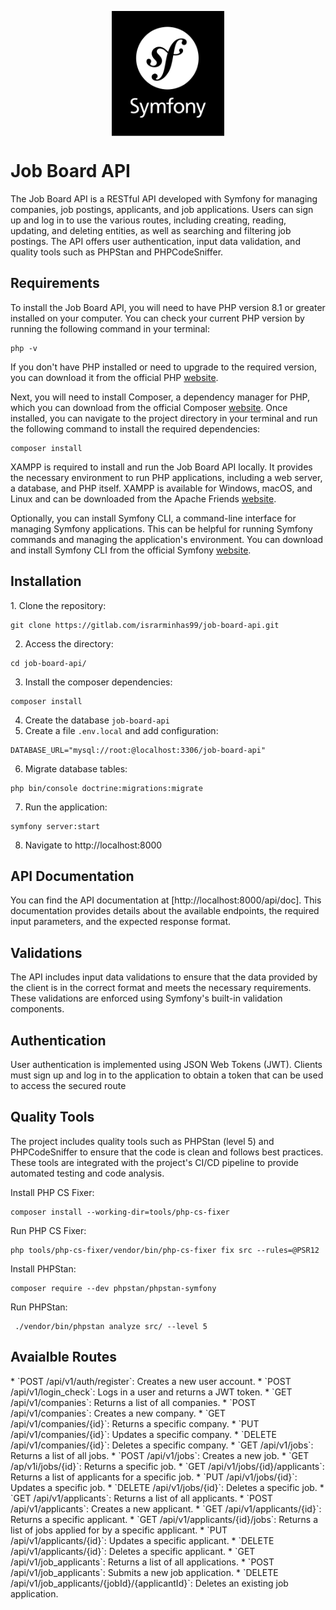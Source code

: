<p align="center">
  <img align="center" height="200" src="public/symfony.svg">
</p>
<h1>Job Board API</h1>
The Job Board API is a RESTful API developed with Symfony for managing companies, job postings, applicants, and job applications. Users can sign up and log in to use the various routes, including creating, reading, updating, and deleting entities, as well as searching and filtering job postings. The API offers user authentication, input data validation, and quality tools such as PHPStan and PHPCodeSniffer.

<h2>Requirements</h2>
To install the Job Board API, you will need to have PHP version 8.1 or greater installed on your computer. You can check your current PHP version by running the following command in your terminal:

```shell
php -v
```

If you don't have PHP installed or need to upgrade to the required version, you can download it from the official PHP <a href="https://www.php.net/downloads.php">website</a>.

Next, you will need to install Composer, a dependency manager for PHP, which you can download from the official Composer <a href="https://getcomposer.org/download/">website</a>. Once installed, you can navigate to the project directory in your terminal and run the following command to install the required dependencies:
```shell
composer install
```

XAMPP is required to install and run the Job Board API locally. It provides the necessary environment to run PHP applications, including a web server, a database, and PHP itself. XAMPP is available for Windows, macOS, and Linux and can be downloaded from the Apache Friends <a href="https://www.apachefriends.org/">website</a>.

Optionally, you can install Symfony CLI, a command-line interface for managing Symfony applications. This can be helpful for running Symfony commands and managing the application's environment. You can download and install Symfony CLI from the official Symfony <a href="https://symfony.com/download">website</a>.

<h2>Installation</h2>
1. Clone the repository:

```shell
git clone https://gitlab.com/israrminhas99/job-board-api.git
```

2. Access the directory:

```shell
cd job-board-api/
```

3. Install the composer dependencies:

```shell
composer install
```

4. Create the database `job-board-api` 
5. Create a file `.env.local` and add configuration:

```dotenv
DATABASE_URL="mysql://root:@localhost:3306/job-board-api"
```

6. Migrate database tables:

```
php bin/console doctrine:migrations:migrate
```

7. Run the application:

```shell
symfony server:start
```

8. Navigate to http://localhost:8000

<h2>API Documentation</h2>
You can find the API documentation at [http://localhost:8000/api/doc]. This documentation provides details about the available endpoints, the required input parameters, and the expected response format.
<h2>Validations</h2>
The API includes input data validations to ensure that the data provided by the client is in the correct format and meets the necessary requirements. These validations are enforced using Symfony's built-in validation components.

<h2>Authentication</h2>
User authentication is implemented using JSON Web Tokens (JWT). Clients must sign up and log in to the application to obtain a token that can be used to access the secured route

<h2>Quality Tools</h2>

The project includes quality tools such as PHPStan (level 5) and PHPCodeSniffer to ensure that the code is clean and follows best practices. These tools are integrated with the project's CI/CD pipeline to provide automated testing and code analysis.

Install PHP CS Fixer:

```shell
composer install --working-dir=tools/php-cs-fixer
```

Run PHP CS Fixer:

```shell
php tools/php-cs-fixer/vendor/bin/php-cs-fixer fix src --rules=@PSR12
```

Install PHPStan:

```shell
composer require --dev phpstan/phpstan-symfony
```

Run PHPStan:

```shell
 ./vendor/bin/phpstan analyze src/ --level 5
```

<h2>Avaialble Routes</h2>
* `POST /api/v1/auth/register`: Creates a new user account.
* `POST /api/v1/login_check`: Logs in a user and returns a JWT token.
* `GET /api/v1/companies`: Returns a list of all companies.
* `POST /api/v1/companies`: Creates a new company.
* `GET /api/v1/companies/{id}`: Returns a specific company.
* `PUT /api/v1/companies/{id}`: Updates a specific company.
* `DELETE /api/v1/companies/{id}`: Deletes a specific company.
* `GET /api/v1/jobs`: Returns a list of all jobs.
* `POST /api/v1/jobs`: Creates a new job.
* `GET /ap/v1i/jobs/{id}`: Returns a specific job.
* `GET /api/v1/jobs/{id}/applicants`: Returns a list of applicants for a specific job.
* `PUT /api/v1/jobs/{id}`: Updates a specific job.
* `DELETE /api/v1/jobs/{id}`: Deletes a specific job.
* `GET /api/v1/applicants`: Returns a list of all applicants.
* `POST /api/v1/applicants`: Creates a new applicant.
* `GET /api/v1/applicants/{id}`: Returns a specific applicant.
* `GET /api/v1/applicants/{id}/jobs`: Returns a list of jobs applied for by a specific applicant.
* `PUT /api/v1/applicants/{id}`: Updates a specific applicant.
* `DELETE /api/v1/applicants/{id}`: Deletes a specific applicant.
* `GET /api/v1/job_applicants`: Returns a list of all applications.
* `POST /api/v1/job_applicants`: Submits a new job application.
* `DELETE /api/v1/job_applicants/{jobId}/{applicantId}`: Deletes an existing job application.
